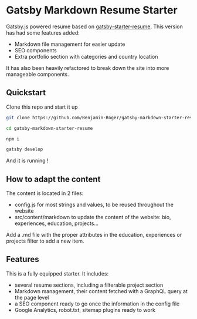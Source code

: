 # Gatsby Markdown Resume Starter ###

Gatsby.js powered resume based on [gatsby-starter-resume](https://github.com/anubhavsrivastava/gatsby-starter-resume). This version has had some features added:
- Markdown file management for easier update
- SEO components 
- Extra portfolio section with categories and country location

It has also been heavily refactored to break down the site into more manageable components.

## Quickstart

Clone this repo and start it up

```bash 
git clone https://github.com/Benjamin-Roger/gatsby-markdown-starter-resume.git

cd gatsby-markdown-starter-resume

npm i

gatsby develop

```
And it is running !

## How to adapt the content
The content is located in 2 files:
- config.js for most strings and values, to be reused throughout the website
- src/content/markdown to update the content of the website: bio, experiences, education, projects...

Add a .md file with the proper attributes in the education, experiences or projects filter to add a new item.

## Features
This is a fully equipped starter. It includes:
- several resume sections, including a filterable project section
- Markdown management, their content fetched with a GraphQL query at the page level
- a SEO component ready to go once the information in the config file
- Google Analytics, robot.txt, sitemap plugins ready to work
